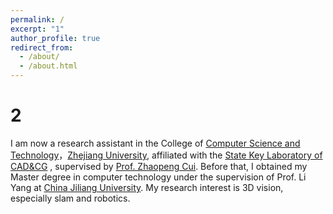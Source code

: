 ```yaml
---
permalink: /
excerpt: "1"
author_profile: true
redirect_from: 
  - /about/
  - /about.html
---
```

2
======
I am now a research assistant in the  College of [Computer Science and Technology](http://www.cs.zju.edu.cn/)，[Zhejiang University](https://www.zju.edu.cn/english/),  affiliated with the [State Key Laboratory of CAD&CG](http://www.cad.zju.edu.cn/index.html) , supervised by [Prof. Zhaopeng Cui](https://zhpcui.github.io/). 
Before that, I obtained my Master degree in computer technology under the supervision of  Prof. Li Yang at [China Jiliang University](https://www.cjlu.edu.cn/). My research interest is 3D vision, especially slam and robotics.



